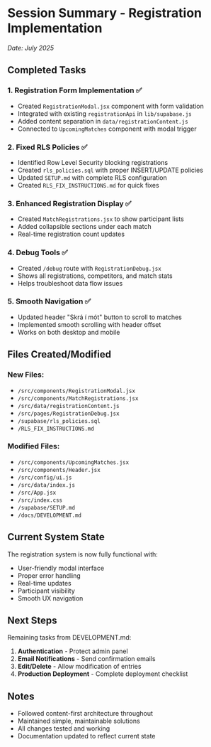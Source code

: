 # Session Summary - Registration Implementation
*Date: July 2025*

## Completed Tasks

### 1. Registration Form Implementation ✅
- Created `RegistrationModal.jsx` component with form validation
- Integrated with existing `registrationApi` in `lib/supabase.js`
- Added content separation in `data/registrationContent.js`
- Connected to `UpcomingMatches` component with modal trigger

### 2. Fixed RLS Policies ✅
- Identified Row Level Security blocking registrations
- Created `rls_policies.sql` with proper INSERT/UPDATE policies
- Updated `SETUP.md` with complete RLS configuration
- Created `RLS_FIX_INSTRUCTIONS.md` for quick fixes

### 3. Enhanced Registration Display ✅
- Created `MatchRegistrations.jsx` to show participant lists
- Added collapsible sections under each match
- Real-time registration count updates

### 4. Debug Tools ✅
- Created `/debug` route with `RegistrationDebug.jsx`
- Shows all registrations, competitors, and match stats
- Helps troubleshoot data flow issues

### 5. Smooth Navigation ✅
- Updated header "Skrá í mót" button to scroll to matches
- Implemented smooth scrolling with header offset
- Works on both desktop and mobile

## Files Created/Modified

### New Files:
- `/src/components/RegistrationModal.jsx`
- `/src/components/MatchRegistrations.jsx`
- `/src/data/registrationContent.js`
- `/src/pages/RegistrationDebug.jsx`
- `/supabase/rls_policies.sql`
- `/RLS_FIX_INSTRUCTIONS.md`

### Modified Files:
- `/src/components/UpcomingMatches.jsx`
- `/src/components/Header.jsx`
- `/src/config/ui.js`
- `/src/data/index.js`
- `/src/App.jsx`
- `/src/index.css`
- `/supabase/SETUP.md`
- `/docs/DEVELOPMENT.md`

## Current System State

The registration system is now fully functional with:
- User-friendly modal interface
- Proper error handling
- Real-time updates
- Participant visibility
- Smooth UX navigation

## Next Steps

Remaining tasks from DEVELOPMENT.md:
1. **Authentication** - Protect admin panel
2. **Email Notifications** - Send confirmation emails
3. **Edit/Delete** - Allow modification of entries
4. **Production Deployment** - Complete deployment checklist

## Notes

- Followed content-first architecture throughout
- Maintained simple, maintainable solutions
- All changes tested and working
- Documentation updated to reflect current state